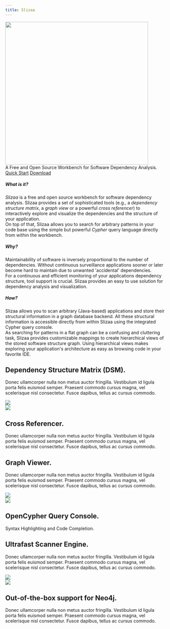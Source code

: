 ```yaml
---
title: Slizaa
---
```


<div class="container vertical-center">
    <div class="jumbotron">
        <div class="row">
            <div class="col-12">
                <img class="mx-auto d-block" src="/img/slizaa_on_macbook.png" width="450"></a>
            </div>
        </div>
        <div class="lead text-center mt-3">A Free and Open Source Workbench for Software Dependency Analysis.</div>
        <div class="text-center mt-4">
            <a href="/documentation/quick_start/" class="btn btn-primary mr-2">Quick Start<span class="pl-2 fa fa-angle-double-right" /></a>
            <a href="/download/" class="btn btn-secondary">Download <span class="pl-2 fa fa-download" /></a>
        </div>
    </div>
</div>

<div class="container border-bottom pb-4">
    <div class="row ">
        <div class="col-sm">
            <h5>What is it?</h5>
            <div><em>Slizaa</em> is a free and open source workbench for software dependency analysis. Slizaa provides a set of sophisticated tools (e.g., a <em>dependency structure matrix</em>, a <em>graph view</em> or a powerful <em>cross referencer</em>) to interactively explore and visualize the dependencies and the structure of your application.</div>
            <div class="mt-2">On top of that, Slizaa allows you to search for arbitrary patterns in your code base using the simple but powerful <em>Cypher</em> query language directly from within the workbench.</div>
        </div>
        <div class="col-sm">
            <h5>Why?</h5>
            <div>Maintainability of software is inversely proportional to the number of dependencies. Without continuous surveillance applications sooner or later become hard to maintain due to unwanted 'accidental' dependencies.</div>
            <div class="mt-2">For a continuous and efficient monitoring of your applications dependency structure, tool support is crucial. Slizaa provides an easy to use solution for dependency analysis and visualization.</div>
        </div>            
        <div class="col-sm">
            <h5>How?</h5>
            <div>Slizaa allows you to scan arbitrary (Java-based) applications and store their structural information in a graph database backend. All these structural information is accessible directly from within Slizaa using the integrated Cypher query console.</div>
            <div class="mt-2">As searching for patterns in a flat graph can be a confusing and cluttering task, Slizaa provides customizable mappings to create hierarchical views of the stored software structure graph. Using hierarchical views makes exploring your application's architecture as easy as browsing code in your favorite IDE.</div>
        </div>
    </div>
</div>

<div class="container border-bottom p-4">
    <div class="row">
        <div class="col-md-7">
        <h2>Dependency Structure Matrix (DSM).</h2>
        <p>Donec ullamcorper nulla non metus auctor fringilla. Vestibulum id ligula porta felis euismod semper. Praesent commodo cursus magna, vel scelerisque nisl consectetur. Fusce dapibus, tellus ac cursus commodo.</p>
        </div>
        <div class="col-md-5">
        <img class="img-fluid mx-auto" src="/img/slizaa_DSM.png">
        </div>
    </div>
</div>

<div class="container border-bottom p-4">
    <div class="row">
        <div class="col-md-5">
            <img class="img-fluid mx-auto" src="/img/slizaa_CrossReferencer.png">
        </div>
        <div class="col-md-7">
            <h2>Cross Referencer.</span></h2>
            <p>Donec ullamcorper nulla non metus auctor fringilla. Vestibulum id ligula porta felis euismod semper. Praesent commodo cursus magna, vel scelerisque nisl consectetur. Fusce dapibus, tellus ac cursus commodo.</p>
        </div>
    </div>
</div>

<div class="container border-bottom p-4">
    <div class="row">
        <div class="col-md-7">
            <h2>Graph Viewer.</span></h2>
            <p>Donec ullamcorper nulla non metus auctor fringilla. Vestibulum id ligula porta felis euismod semper. Praesent commodo cursus magna, vel scelerisque nisl consectetur. Fusce dapibus, tellus ac cursus commodo.</p>
        </div>
        <div class="col-md-5">
            <img class="img-fluid mx-auto" src="/img/slizaa_GraphViewer.png">
        </div>
    </div>
</div>

<div class="container border-bottom p-4">
    <div class="row">
        <div class="col-md-5">
            <img class="img-fluid mx-auto" src="/img/slizaa_CypherConsole.png">
        </div>
        <div class="col-md-7">
            <h2>OpenCypher Query Console.</h2>
            <p>Syntax Highlighting and Code Completion.</p>
        </div>
    </div>
</div>

<div class="container border-bottom p-4">
    <div class="row">
        <div class="col-md-7">
        <h2>Ultrafast Scanner Engine.</h2>
        <p>Donec ullamcorper nulla non metus auctor fringilla. Vestibulum id ligula porta felis euismod semper. Praesent commodo cursus magna, vel scelerisque nisl consectetur. Fusce dapibus, tellus ac cursus commodo.</p>
        </div>
        <div class="col-md-5">
        <img class="img-fluid mx-auto" src="/img/slizaa_FastScanner.png">
        </div>
    </div>
</div>

<div class="container border-bottom p-4">
    <div class="row">
        <div class="col-md-5">
            <img class="img-fluid mx-auto" src="/img/slizaa_BackEndExtensions.png">
        </div>
        <div class="col-md-7">
            <h2>Out-of-the-box support for Neo4j.</h2>
            <p>Donec ullamcorper nulla non metus auctor fringilla. Vestibulum id ligula porta felis euismod semper. Praesent commodo cursus magna, vel scelerisque nisl consectetur. Fusce dapibus, tellus ac cursus commodo.</p>
        </div>
    </div>
</div>